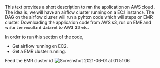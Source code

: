 This text provides a short description to run the application on AWS cloud .
The idea is, we will have an airflow cluster running on a EC2 instance. The DAG on the airflow cluster will run a pyhton code which will steps on EMR cluster. 
Downloading the application code from AWS s3, run on EMR and write the resultant dataset to AWS S3 etc.

In order to run this section of the code,
* Get airflow running on EC2.
* Get a EMR cluster running. 

Feed the EMR cluster id: 
![Screenshot 2021-06-01 at 01 51 06](https://user-images.githubusercontent.com/17614336/120252248-df6a8c80-c27b-11eb-8785-e94ceafec361.png)

